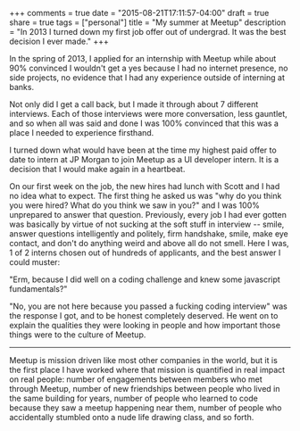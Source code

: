 +++
comments = true
date = "2015-08-21T17:11:57-04:00"
draft = true
share = true
tags = ["personal"]
title = "My summer at Meetup"
description = "In 2013 I turned down my first job offer out of undergrad.  It was the best decision I ever made."
+++

In the spring of 2013, I applied for an internship with Meetup while about 90% convinced I wouldn't get a yes because I had no internet presence, no side projects, no evidence that I had any experience outside of interning at banks.  

Not only did I get a call back, but I made it through about 7 different interviews.  Each of those interviews were more conversation, less gauntlet, and so when all was said and done I was 100% convinced that this was a place I needed to experience firsthand.

I turned down what would have been at the time my highest paid offer to date to intern at JP Morgan to join Meetup as a UI developer intern.  It is a decision that I would make again in a heartbeat.  

On our first week on the job, the new hires had lunch with Scott and I had no idea what to expect.  The first thing he asked us was "why do you think you were hired?  What do you think we saw in you?" and I was 100% unprepared to answer that question.  Previously, every job I had ever gotten was basically by virtue of not sucking at the soft stuff in interview -- smile, answer questions intelligently and politely, firm handshake, smile, make eye contact, and don't do anything weird and above all do not smell.  Here I was, 1 of 2 interns chosen out of hundreds of applicants, and the best answer I could muster:

"Erm, because I did well on a coding challenge and knew some javascript fundamentals?"

"No, you are not here because you passed a fucking coding interview" was the response I got, and to be honest completely deserved.  He went on to explain the qualities they were looking in people and how important those things were to the culture of Meetup.

------

Meetup is mission driven like most other companies in the world, but it is the first place I have worked where that mission is quantified in real impact on real people: number of engagements between members who met through Meetup, number of new friendships between people who lived in the same building for years, number of people who learned to code because they saw a meetup happening near them, number of people who accidentally stumbled onto a nude life drawing class, and so forth.


  